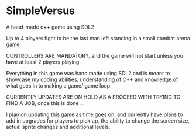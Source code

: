 # SimpleVersus
A hand-made c++ game using SDL2

Up to 4 players fight to be the last man left standing in a small combat arena game.

CONTROLLERS ARE MANDATORY, and the game will not start unless you have at least 2 players playing

Everything in this game was hand made using SDL2 and is meant to showcase my coding abilities, understanding of C++ and
knowledge of what goes in to making a game/ game loop.

CURRENTLY UPDATES ARE ON HOLD AS A PROCEED WITH TRYING TO FIND A JOB, once this is done ...

I plan on updating this game as time goes on, and currently have plans to add in upgrades for players to pick up, the ability
to change the screen size, actual sprite changes and additional levels.

